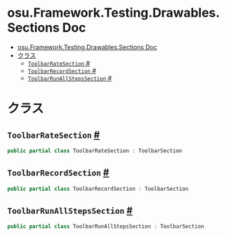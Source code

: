 # osu.Framework.Testing.Drawables.Sections Doc
- [osu.Framework.Testing.Drawables.Sections Doc](#osuframeworktestingdrawablessections-doc)
- [クラス](#クラス)
  - [`ToolbarRateSection` #](#toolbarratesection-)
  - [`ToolbarRecordSection` #](#toolbarrecordsection-)
  - [`ToolbarRunAllStepsSection` #](#toolbarrunallstepssection-)

# クラス
## `ToolbarRateSection` [#](https://github.com/ppy/osu-framework/blob/master/osu.Framework/Testing/Drawables/Sections/ToolbarRateSection.cs#L12)
```csharp
public partial class ToolbarRateSection : ToolbarSection
```

## `ToolbarRecordSection` [#](https://github.com/ppy/osu-framework/blob/master/osu.Framework/Testing/Drawables/Sections/ToolbarRecordSection.cs#L17)
```csharp
public partial class ToolbarRecordSection : ToolbarSection
```

## `ToolbarRunAllStepsSection` [#](https://github.com/ppy/osu-framework/blob/master/osu.Framework/Testing/Drawables/Sections/ToolbarRunAllStepsSection.cs#L12)
```csharp
public partial class ToolbarRunAllStepsSection : ToolbarSection
```